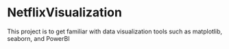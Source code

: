 # NetflixVisualization
This project is to get familiar with data visualization tools such as matplotlib, seaborn, and PowerBI
